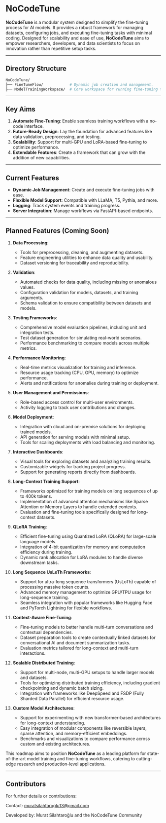 # NoCodeTune

**NoCodeTune** is a modular system designed to simplify the fine-tuning process for AI models. It provides a robust framework for managing datasets, configuring jobs, and executing fine-tuning tasks with minimal coding. Designed for scalability and ease of use, **NoCodeTune** aims to empower researchers, developers, and data scientists to focus on innovation rather than repetitive setup tasks.

---

## Directory Structure

```bash
NoCodeTune/
├── FineTuneFlow/            # Dynamic job creation and management.
├── ModelTrainingWorkspace/  # Core workspace for running fine-tuning tasks.

```
---
## Key Aims

1. **Automate Fine-Tuning**: Enable seamless training workflows with a no-code interface.
2. **Future-Ready Design**: Lay the foundation for advanced features like data validation, preprocessing, and testing.
3. **Scalability**: Support for multi-GPU and LoRA-based fine-tuning to optimize performance.
4. **Extendable Features**: Create a framework that can grow with the addition of new capabilities.

---

## Current Features

- **Dynamic Job Management**: Create and execute fine-tuning jobs with ease.
- **Flexible Model Support**: Compatible with LLaMA, T5, Pythia, and more.
- **Logging**: Track system events and training progress.
- **Server Integration**: Manage workflows via FastAPI-based endpoints.

---

## Planned Features (Coming Soon)

1. **Data Processing**:  
   - Tools for preprocessing, cleaning, and augmenting datasets.  
   - Feature engineering utilities to enhance data quality and usability.  
   - Dataset versioning for traceability and reproducibility.

2. **Validation**:  
   - Automated checks for data quality, including missing or anomalous values.  
   - Configuration validation for models, datasets, and training arguments.  
   - Schema validation to ensure compatibility between datasets and models.

3. **Testing Frameworks**:  
   - Comprehensive model evaluation pipelines, including unit and integration tests.  
   - Test dataset generation for simulating real-world scenarios.  
   - Performance benchmarking to compare models across multiple metrics.

4. **Performance Monitoring**:  
   - Real-time metrics visualization for training and inference.  
   - Resource usage tracking (CPU, GPU, memory) to optimize performance.  
   - Alerts and notifications for anomalies during training or deployment.

5. **User Management and Permissions**:  
   - Role-based access control for multi-user environments.  
   - Activity logging to track user contributions and changes.  

6. **Model Deployment**:  
   - Integration with cloud and on-premise solutions for deploying trained models.  
   - API generation for serving models with minimal setup.  
   - Tools for scaling deployments with load balancing and monitoring.

7. **Interactive Dashboards**:  
   - Visual tools for exploring datasets and analyzing training results.  
   - Customizable widgets for tracking project progress.  
   - Support for generating reports directly from dashboards.

8. **Long-Context Training Support**:  
   - Frameworks optimized for training models on long sequences of up to 400k tokens.  
   - Implementation of advanced attention mechanisms like Sparse Attention or Memory Layers to handle extended contexts.  
   - Evaluation and fine-tuning tools specifically designed for long-context datasets.  

9. **QLoRA Training**:  
   - Efficient fine-tuning using Quantized LoRA (QLoRA) for large-scale language models.  
   - Integration of 4-bit quantization for memory and computation efficiency during training.  
   - Dynamic rank allocation for LoRA modules to handle diverse downstream tasks.  

10. **Long Sequence UsLoTh Frameworks**:  
    - Support for ultra-long sequence transformers (UsLoTh) capable of processing massive token counts.  
    - Advanced memory management to optimize GPU/TPU usage for long-sequence training.  
    - Seamless integration with popular frameworks like Hugging Face and PyTorch Lightning for flexible workflows.

11. **Context-Aware Fine-Tuning**:  
    - Fine-tuning models to better handle multi-turn conversations and contextual dependencies.  
    - Dataset preparation tools to create contextually linked datasets for conversational AI and document summarization tasks.  
    - Evaluation metrics tailored for long-context and multi-turn interactions.

12. **Scalable Distributed Training**:  
    - Support for multi-node, multi-GPU setups to handle larger models and datasets.  
    - Tools for optimizing distributed training efficiency, including gradient checkpointing and dynamic batch sizing.  
    - Integration with frameworks like DeepSpeed and FSDP (Fully Sharded Data Parallel) for efficient resource usage.

13. **Custom Model Architectures**:  
    - Support for experimenting with new transformer-based architectures for long-context understanding.  
    - Easy integration of modular components like reversible layers, sparse attention, and memory-efficient embeddings.  
    - Benchmarks and visualizations to compare performance across custom and existing architectures.  
    
This roadmap aims to position **NoCodeTune** as a leading platform for state-of-the-art model training and fine-tuning workflows, catering to cutting-edge research and production-level applications.




---


## Contributors

For further details or contributions: 

Contact: [muratsilahtaroglu13@gmail.com](mailto:muratsilahtaroglu13@gmail.com)

Developed by:  Murat Silahtaroğlu and the NoCodeTune Community
